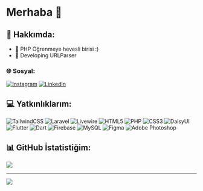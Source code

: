 # Merhaba 👋

## 💫 Hakkımda:
- 🔭 PHP Öğrenmeye hevesli birisi :)
- 👀 Developing URLParser

### 🌐 Sosyal:
[![Instagram](https://img.shields.io/badge/Instagram-%23E4405F.svg?logo=Instagram&logoColor=white)](https://instagram.com/beratmasat.dev) [![LinkedIn](https://img.shields.io/badge/LinkedIn-%230077B5.svg?logo=linkedin&logoColor=white)](https://linkedin.com/in/beratmasat) 

## 💻 Yatkınlıklarım:
![TailwindCSS](https://img.shields.io/badge/tailwindcss-%2338B2AC.svg?style=for-the-badge&logo=tailwind-css&logoColor=white) ![Laravel](https://img.shields.io/badge/laravel-%23FF2D20.svg?style=for-the-badge&logo=laravel&logoColor=white) ![Livewire](https://img.shields.io/badge/livewire-%234e56a6.svg?style=for-the-badge&logo=livewire&logoColor=white) ![HTML5](https://img.shields.io/badge/html5-%23E34F26.svg?style=for-the-badge&logo=html5&logoColor=white) ![PHP](https://img.shields.io/badge/php-%23777BB4.svg?style=for-the-badge&logo=php&logoColor=white) ![CSS3](https://img.shields.io/badge/css3-%231572B6.svg?style=for-the-badge&logo=css3&logoColor=white) ![DaisyUI](https://img.shields.io/badge/daisyui-5A0EF8?style=for-the-badge&logo=daisyui&logoColor=white) ![Flutter](https://img.shields.io/badge/Flutter-%2302569B.svg?style=for-the-badge&logo=Flutter&logoColor=white) ![Dart](https://img.shields.io/badge/dart-%230175C2.svg?style=for-the-badge&logo=dart&logoColor=white) ![Firebase](https://img.shields.io/badge/firebase-a08021?style=for-the-badge&logo=firebase&logoColor=ffcd34) ![MySQL](https://img.shields.io/badge/mysql-4479A1.svg?style=for-the-badge&logo=mysql&logoColor=white) ![Figma](https://img.shields.io/badge/figma-%23F24E1E.svg?style=for-the-badge&logo=figma&logoColor=white) ![Adobe Photoshop](https://img.shields.io/badge/adobe%20photoshop-%2331A8FF.svg?style=for-the-badge&logo=adobe%20photoshop&logoColor=white)

## 📊 GitHub İstatistiğim:
![](https://github-readme-streak-stats.herokuapp.com/?user=beratmasat&theme=dark&hide_border=true)

---
[![](https://visitcount.itsvg.in/api?id=beratmasat&icon=8&color=12)](https://visitcount.itsvg.in)
